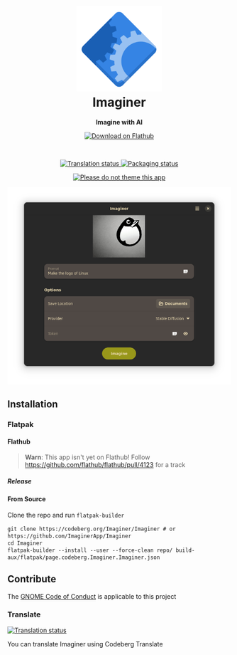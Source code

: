
<h1 align="center">
  <img src="data/icons/hicolor/scalable/apps/page.codeberg.Imaginer.Imaginer.svg" alt="Imaginer" width="192" height="192"/>
  <br>
  Imaginer
</h1>

<p align="center">
  <strong>Imagine with AI</strong>
</p>

<p align="center">
  <a href="https://flathub.org/apps/details/page.codeberg.Imaginer.Imaginer">
    <img width="200" alt="Download on Flathub" src="https://dl.flathub.org/assets/badges/flathub-badge-i-en.svg"/>
  </a>
  <br>
</p>

<br>

<p align="center">
 <a href="https://translate.codeberg.org/engage/Imaginer/">
  <img src="https://translate.codeberg.org/widgets/Imaginer/-/svg-badge.svg" alt="Translation status" />
  </a>
  <a href="https://repology.org/project/Imaginer/versions">
    <img alt="Packaging status" src="https://repology.org/badge/tiny-repos/Imaginer.svg">
  </a>
</p>

<p align="center">
  <a href="https://stopthemingmy.app">
    <img alt="Please do not theme this app" src="https://stopthemingmy.app/badge.svg"/>
  </a>
</p>

<p align="center">
  <img src="./data/screenshots/preview.png" alt="Preview"/>
</p>

## Installation

### Flatpak

#### Flathub

> **Warn**: This app isn't yet on Flathub!
> Follow https://github.com/flathub/flathub/pull/4123 for a track

##### Release

#### From Source

Clone the repo and run `flatpak-builder`

```
git clone https://codeberg.org/Imaginer/Imaginer # or https://github.com/ImaginerApp/Imaginer
cd Imaginer
flatpak-builder --install --user --force-clean repo/ build-aux/flatpak/page.codeberg.Imaginer.Imaginer.json
```

## Contribute

The [GNOME Code of Conduct](https://wiki.gnome.org/Foundation/CodeOfConduct) is applicable to this project

### Translate

<a href="https://translate.codeberg.org/engage/Imaginer/">
<img src="https://translate.codeberg.org/widgets/Imaginer/-/multi-auto.svg" alt="Translation status" />
</a>

You can translate Imaginer using Codeberg Translate
